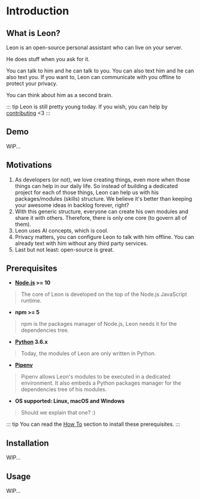 # Introduction

## What is Leon?

Leon is an open-source personal assistant who can live on your server.

He does stuff when you ask for it.

You can talk to him and he can talk to you.
You can also text him and he can also text you.
If you want to, Leon can communicate with you offline to protect your privacy.

You can think about him as a second brain.

::: tip
Leon is still pretty young today. If you wish, you can help by [contributing](https://github.com/leon-ai/leon/blob/develop/.github/CONTRIBUTING.md) <3
:::

## Demo

WIP...

## Motivations

1. As developers (or not), we love creating things, even more when those things can help in our daily life. So instead of building a dedicated project for each of those things, Leon can help us with his packages/modules (skills) structure. We believe it's better than keeping your awesome ideas in backlog forever, right?
2. With this generic structure, everyone can create his own modules and share it with others. Therefore, there is only one core (to govern all of them).
3. Leon uses AI concepts, which is cool.
4. Privacy matters, you can configure Leon to talk with him offline. You can already text with him without any third party services.
5. Last but not least: open-source is great.

## Prerequisites

- **[Node.js](https://nodejs.org/) >= 10**
> The core of Leon is developed on the top of the Node.js JavaScript runtime.
- **npm >= 5**
> npm is the packages manager of Node.js, Leon needs it for the dependencies tree.
- **[Python](https://www.python.org/downloads/) 3.6.x**
> Today, the modules of Leon are only written in Python.
- **[Pipenv](https://docs.pipenv.org)**
> Pipenv allows Leon's modules to be executed in a dedicated environment. It also embeds a Python packages manager for the dependencies tree of his modules.
- **OS supported: Linux, macOS and Windows**
> Should we explain that one? :)

::: tip
You can read the [How To](/how-to/) section to install these prerequisites.
:::

## Installation

WIP...

## Usage

WIP...

